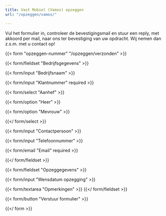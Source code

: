 ```yaml
---
title: Vast Mobiel (Vamos) opzeggen
url: "/opzeggen/vamos/"

---
```

Vul het formulier in, controleer de bevestigingsmail en stuur een reply, met akkoord per mail, naar ons ter bevestiging van uw opdracht. Wij nemen dan z.s.m. met u contact op!

{{< form "opzeggen-nummer" "/opzeggen/verzonden" >}}

{{< form/fieldset "Bedrijfsgegevens" >}}

{{< form/input "Bedrijfsnaam" >}}

{{< form/input "Klantnummer" required >}}

{{< form/select "Aanhef" >}}

{{< form/option "Heer" >}}

{{< form/option "Mevrouw" >}}

{{</ form/select >}}

{{< form/input "Contactpersoon" >}}

{{< form/input "Telefoonnummer" >}}

{{< form/email "Email" required >}}

{{</ form/fieldset >}}


 {{< form/fieldset "Opzeggegevens" >}}

{{< form/input "Wensdatum opzegging" >}}

{{< form/textarea "Opmerkingen" >}}
 {{</ form/fieldset >}}


 {{< form/button "Verstuur formulier" >}}


 {{</ form >}}